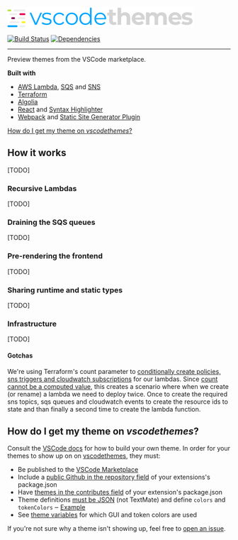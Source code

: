 [![vscodethemes](frontend/assets/logo.png)](https://vscodethemes.com)

[![Build Status](https://travis-ci.org/jschr/vscodethemes.svg?branch=production)](https://travis-ci.org/jschr/vscodethemes)
[![Dependencies](https://david-dm.org/jschr/vscodethemes.svg)](https://david-dm.org/jschr/vscodethemes)

---

Preview themes from the VSCode marketplace.

**Built with**

* [AWS Lambda](https://aws.amazon.com/lambda/),
  [SQS](https://aws.amazon.com/sqs/) and [SNS](https://aws.amazon.com/sns/)
* [Terraform](https://www.terraform.io/)
* [Algolia](https://www.algolia.com/)
* [React](https://reactjs.org/) and
  [Syntax Highlighter](https://github.com/conorhastings/react-syntax-highlighter)
* [Webpack](https://webpack.js.org/) and
  [Static Site Generator Plugin](https://github.com/markdalgleish/static-site-generator-webpack-plugin)

[How do I get my theme on _vscodethemes_?](#how-do-i-get-my-theme-on-vscodethemes)

## How it works

[TODO]

### Recursive Lambdas

[TODO]

### Draining the SQS queues

[TODO]

### Pre-rendering the frontend

[TODO]

### Sharing runtime and static types

[TODO]

### Infrastructure

[TODO]

#### Gotchas

We're using Terraform's count parameter to
[conditionally create policies, sns triggers and cloudwatch subscriptions](infrastructure/modules/backend/lambda/lambda.tf#L42)
for our lambdas. Since
[count cannot be a computed value](https://github.com/hashicorp/terraform/issues/12570),
this creates a scenario where when we create (or rename) a lambda we need to
deploy twice. Once to create the required sns topics, sqs queues and cloudwatch
events to create the resource ids to state and than finally a second time to
create the lambda function.

## How do I get my theme on _vscodethemes_?

Consult the
[VSCode docs](https://code.visualstudio.com/docs/extensions/themes-snippets-colorizers)
for how to build your own theme. In order for your themes to show up on on
[vscodethemes](https://vscodethemes.com), they must:

* Be published to the
  [VSCode Marketplace](https://marketplace.visualstudio.com/search?target=VSCode&category=Themes&sortBy=Downloads)
* Include a
  [public Github in the repository field](https://code.visualstudio.com/docs/extensions/publish-extension#_advanced-usage)
  of your extensions's package.json
* Have
  [themes in the contributes field](https://code.visualstudio.com/docs/extensionAPI/extension-points#_contributesthemes)
  of your extension's package.json
* Theme definitions
  [must be JSON](https://code.visualstudio.com/docs/extensions/themes-snippets-colorizers#_create-a-new-color-theme)
  (not TextMate) and define `colors` and `tokenColors` ‒
  [Example](https://github.com/Binaryify/OneDark-Pro/blob/master/themes/OneDark-Pro.json)
* See [theme variables](backend/themeVariables) for which GUI and token colors
  are used

If you're not sure why a theme isn't showing up, feel free to
[open an issue](https://github.com/jschr/vscodethemes/issues/new).
